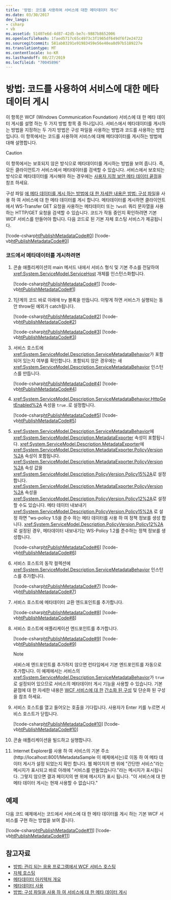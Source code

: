 ```yaml
---
title: '방법: 코드를 사용하여 서비스에 대한 메타데이터 게시'
ms.date: 03/30/2017
dev_langs:
- csharp
- vb
ms.assetid: 51407e6d-4d87-42d5-be7c-9887b8652006
ms.openlocfilehash: 1faed5717c65c4973c3f1965df649df6f2e24722
ms.sourcegitcommit: 581ab03291e91983459e56e40ea8d97b5189227e
ms.translationtype: MT
ms.contentlocale: ko-KR
ms.lasthandoff: 08/27/2019
ms.locfileid: "70045896"
---
```

# <a name="how-to-publish-metadata-for-a-service-using-code"></a>방법: 코드를 사용하여 서비스에 대한 메타데이터 게시
이 항목은 WCF (Windows Communication Foundation) 서비스에 대 한 메타 데이터 게시를 설명 하는 두 가지 방법 항목 중 하나입니다. 서비스에서 메타데이터를 게시하는 방법을 지정하는 두 가지 방법은 구성 파일을 사용하는 방법과 코드를 사용하는 방법입니다. 이 항목에서는 코드를 사용하여 서비스에 대해 메타데이터를 게시하는 방법에 대해 설명합니다.  
  
> [!CAUTION]
> 이 항목에서는 보호되지 않은 방식으로 메타데이터를 게시하는 방법을 보여 줍니다. 즉, 모든 클라이언트가 서비스에서 메타데이터를 검색할 수 있습니다. 서비스에서 보호되는 방식으로 메타데이터를 게시해야 하는 경우에는 [사용자 지정 보안 메타 데이터 끝점](../../../../docs/framework/wcf/samples/custom-secure-metadata-endpoint.md)을 참조 하세요.  
  
 구성 파일 [에 메타 데이터를 게시 하는 방법에 대 한 자세한 내용은 방법: 구성 파일](../../../../docs/framework/wcf/feature-details/how-to-publish-metadata-for-a-service-using-a-configuration-file.md)을 사용 하 여 서비스에 대 한 메타 데이터를 게시 합니다. 메타데이터를 게시하면 클라이언트에서 WS-Transfer GET 요청을 사용하는 메타데이터 또는 `?wsdl` 쿼리 문자열을 사용하는 HTTP/GET 요청을 검색할 수 있습니다. 코드가 작동 중인지 확인하려면 기본 WCF 서비스를 만들어야 합니다. 다음 코드로 된 기본 자체 호스팅 서비스가 제공됩니다.  
  
 [!code-csharp[htPublishMetadataCode#0](../../../../samples/snippets/csharp/VS_Snippets_CFX/htpublishmetadatacode/cs/program.cs#0)]
 [!code-vb[htPublishMetadataCode#0](../../../../samples/snippets/visualbasic/VS_Snippets_CFX/htpublishmetadatacode/vb/program.vb#0)]  
  
### <a name="to-publish-metadata-in-code"></a>코드에서 메타데이터를 게시하려면  
  
1. 콘솔 애플리케이션의 main 메서드 내에서 서비스 형식 및 기본 주소를 전달하여 <xref:System.ServiceModel.ServiceHost> 개체를 인스턴스화합니다.  
  
     [!code-csharp[htPublishMetadataCode#1](../../../../samples/snippets/csharp/VS_Snippets_CFX/htpublishmetadatacode/cs/program.cs#1)]
     [!code-vb[htPublishMetadataCode#1](../../../../samples/snippets/visualbasic/VS_Snippets_CFX/htpublishmetadatacode/vb/program.vb#1)]  
  
2. 1단계의 코드 바로 아래에 try 블록을 만듭니다. 이렇게 하면 서비스가 실행되는 동안 throw된 예외가 catch됩니다.  
  
     [!code-csharp[htPublishMetadataCode#2](../../../../samples/snippets/csharp/VS_Snippets_CFX/htpublishmetadatacode/cs/program.cs#2)]
     [!code-vb[htPublishMetadataCode#2](../../../../samples/snippets/visualbasic/VS_Snippets_CFX/htpublishmetadatacode/vb/program.vb#2)]  
  
     [!code-csharp[htPublishMetadataCode#3](../../../../samples/snippets/csharp/VS_Snippets_CFX/htpublishmetadatacode/cs/program.cs#3)]
     [!code-vb[htPublishMetadataCode#3](../../../../samples/snippets/visualbasic/VS_Snippets_CFX/htpublishmetadatacode/vb/program.vb#3)]  
  
3. 서비스 호스트에 <xref:System.ServiceModel.Description.ServiceMetadataBehavior>가 포함되어 있는지 여부를 확인합니다. 포함되지 않은 경우에는 새 <xref:System.ServiceModel.Description.ServiceMetadataBehavior> 인스턴스를 만듭니다.  
  
     [!code-csharp[htPublishMetadataCode#4](../../../../samples/snippets/csharp/VS_Snippets_CFX/htpublishmetadatacode/cs/program.cs#4)]
     [!code-vb[htPublishMetadataCode#4](../../../../samples/snippets/visualbasic/VS_Snippets_CFX/htpublishmetadatacode/vb/program.vb#4)]  
  
4. <xref:System.ServiceModel.Description.ServiceMetadataBehavior.HttpGetEnabled%2A> 속성을 `true.`로 설정합니다.  
  
     [!code-csharp[htPublishMetadataCode#5](../../../../samples/snippets/csharp/VS_Snippets_CFX/htpublishmetadatacode/cs/program.cs#5)]
     [!code-vb[htPublishMetadataCode#5](../../../../samples/snippets/visualbasic/VS_Snippets_CFX/htpublishmetadatacode/vb/program.vb#5)]  
  
5. <xref:System.ServiceModel.Description.ServiceMetadataBehavior>에 <xref:System.ServiceModel.Description.MetadataExporter> 속성이 포함됩니다. <xref:System.ServiceModel.Description.MetadataExporter>에 <xref:System.ServiceModel.Description.MetadataExporter.PolicyVersion%2A> 속성이 포함됩니다. <xref:System.ServiceModel.Description.MetadataExporter.PolicyVersion%2A> 속성 값을 <xref:System.ServiceModel.Description.PolicyVersion.Policy15%2A>로 설정합니다. <xref:System.ServiceModel.Description.MetadataExporter.PolicyVersion%2A> 속성을 <xref:System.ServiceModel.Description.PolicyVersion.Policy12%2A>로 설정할 수도 있습니다. 메타 데이터 내보내기 <xref:System.ServiceModel.Description.PolicyVersion.Policy15%2A> 로 설정 하면 "ws-policy 1.5을 준수 하는 메타 데이터를 사용 하 여 정책 정보를 생성 합니다. <xref:System.ServiceModel.Description.PolicyVersion.Policy12%2A>로 설정된 경우, 메타데이터 내보내기는 WS-Policy 1.2를 준수하는 정책 정보를 생성합니다.  
  
     [!code-csharp[htPublishMetadataCode#6](../../../../samples/snippets/csharp/VS_Snippets_CFX/htpublishmetadatacode/cs/program.cs#6)]
     [!code-vb[htPublishMetadataCode#6](../../../../samples/snippets/visualbasic/VS_Snippets_CFX/htpublishmetadatacode/vb/program.vb#6)]  
  
6. 서비스 호스트의 동작 컬렉션에 <xref:System.ServiceModel.Description.ServiceMetadataBehavior> 인스턴스를 추가합니다.  
  
     [!code-csharp[htPublishMetadataCode#7](../../../../samples/snippets/csharp/VS_Snippets_CFX/htpublishmetadatacode/cs/program.cs#7)]
     [!code-vb[htPublishMetadataCode#7](../../../../samples/snippets/visualbasic/VS_Snippets_CFX/htpublishmetadatacode/vb/program.vb#7)]  
  
7. 서비스 호스트에 메타데이터 교환 엔드포인트를 추가합니다.  
  
     [!code-csharp[htPublishMetadataCode#8](../../../../samples/snippets/csharp/VS_Snippets_CFX/htpublishmetadatacode/cs/program.cs#8)]
     [!code-vb[htPublishMetadataCode#8](../../../../samples/snippets/visualbasic/VS_Snippets_CFX/htpublishmetadatacode/vb/program.vb#8)]  
  
8. 서비스 호스트에 애플리케이션 엔드포인트를 추가합니다.  
  
     [!code-csharp[htPublishMetadataCode#9](../../../../samples/snippets/csharp/VS_Snippets_CFX/htpublishmetadatacode/cs/program.cs#9)]
     [!code-vb[htPublishMetadataCode#9](../../../../samples/snippets/visualbasic/VS_Snippets_CFX/htpublishmetadatacode/vb/program.vb#9)]  
  
    > [!NOTE]
    > 서비스에 엔드포인트를 추가하지 않으면 런타임에서 기본 엔드포인트를 자동으로 추가합니다. 이 예제에서는 서비스의 <xref:System.ServiceModel.Description.ServiceMetadataBehavior>가 `true`로 설정되어 있으므로 서비스의 메타데이터 게시 기능을 사용할 수 있습니다. 기본 끝점에 대 한 자세한 내용은 [WCF 서비스에 대 한](../../../../docs/framework/wcf/samples/simplified-configuration-for-wcf-services.md) [간소화 된 구성](../../../../docs/framework/wcf/simplified-configuration.md) 및 단순화 된 구성을 참조 하세요.  
  
9. 서비스 호스트를 열고 들어오는 호출을 기다립니다. 사용자가 Enter 키를 누르면 서비스 호스트가 닫힙니다.  
  
     [!code-csharp[htPublishMetadataCode#10](../../../../samples/snippets/csharp/VS_Snippets_CFX/htpublishmetadatacode/cs/program.cs#10)]
     [!code-vb[htPublishMetadataCode#10](../../../../samples/snippets/visualbasic/VS_Snippets_CFX/htpublishmetadatacode/vb/program.vb#10)]  
  
10. 콘솔 애플리케이션을 빌드하고 실행합니다.  
  
11. Internet Explorer를 사용 하 여 서비스의 기본 주소 (http://localhost:8001/MetadataSample 이 예제에서는)로 이동 하 여 메타 데이터 게시가 설정 되었는지 확인 합니다. 웹 페이지의 맨 위에 "간단한 서비스"라는 메시지가 표시되고 바로 아래에 "서비스를 만들었습니다."라는 메시지가 표시됩니다. 그렇지 않으면 결과 페이지의 맨 위에 메시지가 표시 됩니다. "이 서비스에 대 한 메타 데이터 게시는 현재 사용할 수 없습니다."  
  
## <a name="example"></a>예제  
 다음 코드 예제에서는 코드에서 서비스에 대 한 메타 데이터를 게시 하는 기본 WCF 서비스를 구현 하는 방법을 보여 줍니다.  
  
 [!code-csharp[htPublishMetadataCode#11](../../../../samples/snippets/csharp/VS_Snippets_CFX/htpublishmetadatacode/cs/program.cs#11)]
 [!code-vb[htPublishMetadataCode#11](../../../../samples/snippets/visualbasic/VS_Snippets_CFX/htpublishmetadatacode/vb/program.vb#11)]  
  
## <a name="see-also"></a>참고자료

- [방법: 관리 되는 응용 프로그램에서 WCF 서비스 호스팅](../../../../docs/framework/wcf/how-to-host-a-wcf-service-in-a-managed-application.md)
- [자체 호스팅](../../../../docs/framework/wcf/samples/self-host.md)
- [메타데이터 아키텍처 개요](../../../../docs/framework/wcf/feature-details/metadata-architecture-overview.md)
- [메타데이터 사용](../../../../docs/framework/wcf/feature-details/using-metadata.md)
- [방법: 구성 파일을 사용 하 여 서비스에 대 한 메타 데이터 게시](../../../../docs/framework/wcf/feature-details/how-to-publish-metadata-for-a-service-using-a-configuration-file.md)
